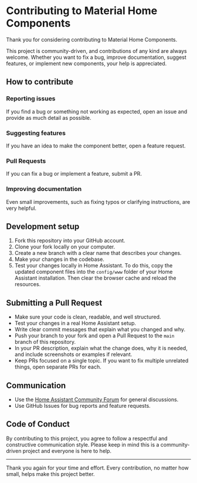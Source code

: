 # Contributing to Material Home Components

Thank you for considering contributing to Material Home Components.

This project is community-driven, and contributions of any kind are always welcome. Whether you want to fix a bug, improve documentation, suggest features, or implement new components, your help is appreciated.

## How to contribute

### Reporting issues

If you find a bug or something not working as expected, open an issue and provide as much detail as possible.

### Suggesting features

If you have an idea to make the component better, open a feature request.

### Pull Requests

If you can fix a bug or implement a feature, submit a PR.

### Improving documentation

Even small improvements, such as fixing typos or clarifying instructions, are very helpful.

## Development setup

1. Fork this repository into your GitHub account.
2. Clone your fork locally on your computer.
3. Create a new branch with a clear name that describes your changes.
4. Make your changes in the codebase.
5. Test your changes locally in Home Assistant. To do this, copy the updated component files into the `config/www` folder of your Home Assistant installation. Then clear the browser cache and reload the resources.

## Submitting a Pull Request

- Make sure your code is clean, readable, and well structured.
- Test your changes in a real Home Assistant setup.
- Write clear commit messages that explain what you changed and why.
- Push your branch to your fork and open a Pull Request to the `main` branch of this repository.
- In your PR description, explain what the change does, why it is needed, and include screenshots or examples if relevant.
- Keep PRs focused on a single topic. If you want to fix multiple unrelated things, open separate PRs for each.

## Communication

- Use the [Home Assistant Community Forum](https://community.home-assistant.io/t/introducing-the-google-components/916428) for general discussions.
- Use GitHub Issues for bug reports and feature requests.

## Code of Conduct

By contributing to this project, you agree to follow a respectful and constructive communication style. Please keep in mind this is a community-driven project and everyone is here to help.

---

Thank you again for your time and effort. Every contribution, no matter how small, helps make this project better.
